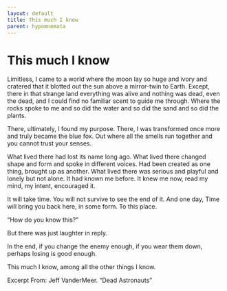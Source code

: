 ```yaml
---
layout: default
title: This much I know
parent: hypomnemata
---
```

# This much I know

Limitless, I came to a world where the moon lay so huge and ivory and cratered that it blotted out the sun above a mirror-twin to Earth. Except, there in that strange land everything was alive and nothing was dead, even the dead, and I could find no familiar scent to guide me through. Where the rocks spoke to me and so did the water and so did the sand and so did the plants.

There, ultimately, I found my purpose. There, I was transformed once more and truly became the blue fox. Out where all the smells run together and you cannot trust your senses.

What lived there had lost its name long ago. What lived there changed shape and form and spoke in different voices. Had been created as one thing, brought up as another. What lived there was serious and playful and lonely but not alone. It had known me before. It knew me now, read my mind, my intent, encouraged it.

It will take time. You will not survive to see the end of it. And one day, Time will bring you back here, in some form. To this place.

“How do you know this?”

But there was just laughter in reply.

In the end, if you change the enemy enough, if you wear them down, perhaps losing is good enough.

This much I know, among all the other things I know.

Excerpt From: Jeff VanderMeer. “Dead Astronauts”